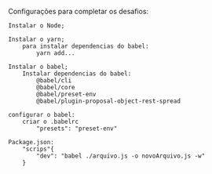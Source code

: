 Configurações para completar os desafios:

    Instalar o Node;
    
    Instalar o yarn;
        para instalar dependencias do babel:
            yarn add...
            
    Instalar o babel;
        Instalar dependencias do babel:
            @babel/cli
            @babel/core
            @babel/preset-env
            @babel/plugin-proposal-object-rest-spread

    configurar o babel:
        criar o .babelrc
            "presets": "preset-env"

    Package.json:
        "scrips"{
            "dev": "babel ./arquivo.js -o novoArquivo.js -w"
        }